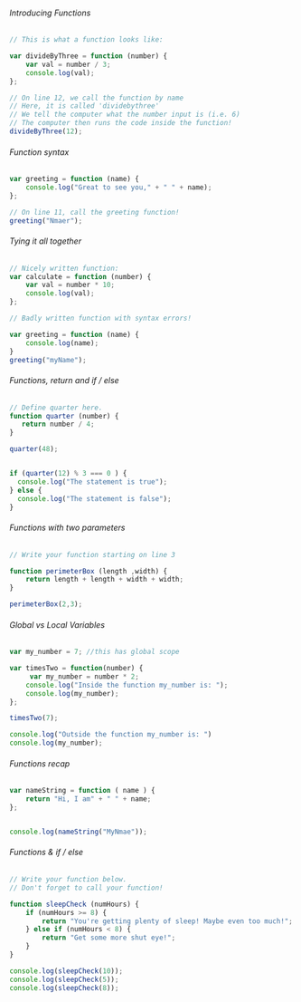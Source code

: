 ###### Introducing Functions

```javascript
// This is what a function looks like:

var divideByThree = function (number) {
    var val = number / 3;
    console.log(val);
};

// On line 12, we call the function by name
// Here, it is called 'dividebythree'
// We tell the computer what the number input is (i.e. 6)
// The computer then runs the code inside the function!
divideByThree(12);
```


###### Function syntax

```javascript
var greeting = function (name) {
    console.log("Great to see you," + " " + name);
};

// On line 11, call the greeting function!
greeting("Nmaer");
```

###### Tying it all together

```javascript
// Nicely written function:
var calculate = function (number) {
    var val = number * 10;
    console.log(val);
};

// Badly written function with syntax errors!

var greeting = function (name) {
    console.log(name);
}
greeting("myName");
```

###### Functions, return and if / else

```javascript
// Define quarter here.
function quarter (number) {
   return number / 4; 
}

quarter(48);


if (quarter(12) % 3 === 0 ) {
  console.log("The statement is true");
} else {
  console.log("The statement is false");
}
```

###### Functions with two parameters

```javascript
// Write your function starting on line 3

function perimeterBox (length ,width) {
    return length + length + width + width;
}

perimeterBox(2,3);
```

###### Global vs Local Variables

```javascript
var my_number = 7; //this has global scope

var timesTwo = function(number) {
     var my_number = number * 2;
    console.log("Inside the function my_number is: ");
    console.log(my_number);
}; 

timesTwo(7);

console.log("Outside the function my_number is: ")
console.log(my_number);
```

###### Functions recap

```javascript
var nameString = function ( name ) {
	return "Hi, I am" + " " + name;
};


console.log(nameString("MyNmae"));
```

###### Functions & if / else

```javascript
// Write your function below. 
// Don't forget to call your function!

function sleepCheck (numHours) {
    if (numHours >= 8) {
        return "You're getting plenty of sleep! Maybe even too much!";
    } else if (numHours < 8) {
        return "Get some more shut eye!";
    }
}

console.log(sleepCheck(10));
console.log(sleepCheck(5));
console.log(sleepCheck(8));
```